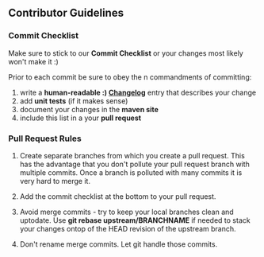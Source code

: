## Contributor Guidelines

### Commit Checklist

Make sure to stick to our **Commit Checklist** or your changes most likely won't make it :)

Prior to each commit be sure to obey the n commandments of committing:

1. write a **human-readable :) [Changelog](http://jotschi.github.io/neo4vertx/changelog.html)** entry that describes your change
1. add **unit tests** (if it makes sense)
1. document your changes in the **maven site**
1. include this list in a your **pull request**

### Pull Request Rules

1. Create separate branches from which you create a pull request. This has the advantage that you don't pollute your pull request branch with multiple commits. 
Once a branch is polluted with many commits it is very hard to merge it. 

1. Add the commit checklist at the bottom to your pull request.

1. Avoid merge commits - try to keep your local branches clean and uptodate. Use **git rebase upstream/BRANCHNAME** if needed to stack your changes ontop of the HEAD revision of the upstream branch.

1. Don't rename merge commits. Let git handle those commits.
